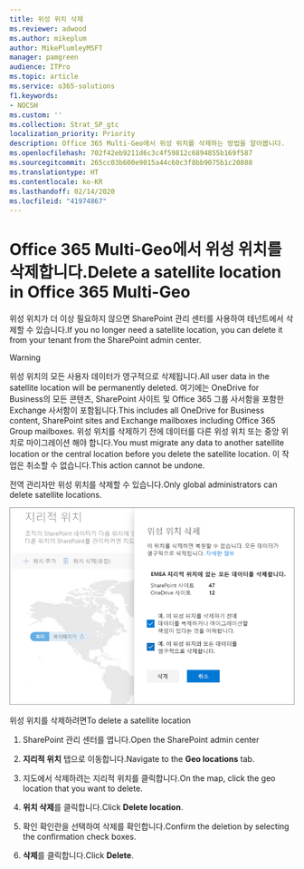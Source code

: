 ```yaml
---
title: 위성 위치 삭제
ms.reviewer: adwood
ms.author: mikeplum
author: MikePlumleyMSFT
manager: pamgreen
audience: ITPro
ms.topic: article
ms.service: o365-solutions
f1.keywords:
- NOCSH
ms.custom: ''
ms.collection: Strat_SP_gtc
localization_priority: Priority
description: Office 365 Multi-Geo에서 위성 위치를 삭제하는 방법을 알아봅니다.
ms.openlocfilehash: 702f42eb9211d6c3c4f59812c6894855b169f587
ms.sourcegitcommit: 265cc03b600e9015a44c60c3f8bb9075b1c20888
ms.translationtype: HT
ms.contentlocale: ko-KR
ms.lasthandoff: 02/14/2020
ms.locfileid: "41974867"
---
```

# <a name="delete-a-satellite-location-in-office-365-multi-geo"></a><span data-ttu-id="a4fc2-103">Office 365 Multi-Geo에서 위성 위치를 삭제합니다.</span><span class="sxs-lookup"><span data-stu-id="a4fc2-103">Delete a satellite location in Office 365 Multi-Geo</span></span>

<span data-ttu-id="a4fc2-104">위성 위치가 더 이상 필요하지 않으면 SharePoint 관리 센터를 사용하여 테넌트에서 삭제할 수 있습니다.</span><span class="sxs-lookup"><span data-stu-id="a4fc2-104">If you no longer need a satellite location, you can delete it from your tenant from the SharePoint admin center.</span></span>

> [!WARNING]
> <span data-ttu-id="a4fc2-105">위성 위치의 모든 사용자 데이터가 영구적으로 삭제됩니다.</span><span class="sxs-lookup"><span data-stu-id="a4fc2-105">All user data in the satellite location will be permanently deleted.</span></span> <span data-ttu-id="a4fc2-106">여기에는 OneDrive for Business의 모든 콘텐츠, SharePoint 사이트 및 Office 365 그룹 사서함을 포함한 Exchange 사서함이 포함됩니다.</span><span class="sxs-lookup"><span data-stu-id="a4fc2-106">This includes all OneDrive for Business content, SharePoint sites and Exchange mailboxes including Office 365 Group mailboxes.</span></span> <span data-ttu-id="a4fc2-107">위성 위치를 삭제하기 전에 데이터를 다른 위성 위치 또는 중앙 위치로 마이그레이션 해야 합니다.</span><span class="sxs-lookup"><span data-stu-id="a4fc2-107">You must migrate any data to another satellite location or the central location before you delete the satellite location.</span></span> <span data-ttu-id="a4fc2-108">이 작업은 취소할 수 없습니다.</span><span class="sxs-lookup"><span data-stu-id="a4fc2-108">This action cannot be undone.</span></span>

<span data-ttu-id="a4fc2-109">전역 관리자만 위성 위치를 삭제할 수 있습니다.</span><span class="sxs-lookup"><span data-stu-id="a4fc2-109">Only global administrators can delete satellite locations.</span></span>

![지리적 위치 삭제 UI가 표시된 다중 지역 관리 센터의 스크린샷](media/multi-geo-delete-satellite-location.png)

<span data-ttu-id="a4fc2-111">위성 위치를 삭제하려면</span><span class="sxs-lookup"><span data-stu-id="a4fc2-111">To delete a satellite location</span></span>

1. <span data-ttu-id="a4fc2-112">SharePoint 관리 센터를 엽니다.</span><span class="sxs-lookup"><span data-stu-id="a4fc2-112">Open the SharePoint admin center</span></span>

2. <span data-ttu-id="a4fc2-113">**지리적 위치** 탭으로 이동합니다.</span><span class="sxs-lookup"><span data-stu-id="a4fc2-113">Navigate to the **Geo locations** tab.</span></span>

3. <span data-ttu-id="a4fc2-114">지도에서 삭제하려는 지리적 위치를 클릭합니다.</span><span class="sxs-lookup"><span data-stu-id="a4fc2-114">On the map, click the geo location that you want to delete.</span></span>

4. <span data-ttu-id="a4fc2-115">**위치 삭제**를 클릭합니다.</span><span class="sxs-lookup"><span data-stu-id="a4fc2-115">Click **Delete location**.</span></span>

5. <span data-ttu-id="a4fc2-116">확인 확인란을 선택하여 삭제를 확인합니다.</span><span class="sxs-lookup"><span data-stu-id="a4fc2-116">Confirm the deletion by selecting the confirmation check boxes.</span></span>

6. <span data-ttu-id="a4fc2-117">**삭제**를 클릭합니다.</span><span class="sxs-lookup"><span data-stu-id="a4fc2-117">Click **Delete**.</span></span>
